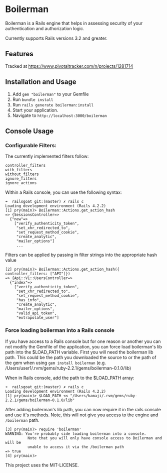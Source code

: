 # Boilerman

Boilerman is a Rails engine that helps in assessing security of your authentication
and authorization logic.

Currently supports Rails versions 3.2 and greater.

## Features

Tracked at https://www.pivotaltracker.com/n/projects/1281714

## Installation and Usage

1. Add `gem "boilerman"` to your Gemfile
1. Run `bundle install`
1. Run `rails generate boilerman:install`
1. Start your application.
1. Navigate to `http://localhost:3000/boilerman`

## Console Usage

### Configurable Filters:

The currently implemented filters follow:

~~~
controller_filters
with_filters
without_filters
ignore_filters
ignore_actions
~~~

Within a Rails console, you can use the following syntax:

~~~
➜  railsgoat git:(master) ✗ rails c
Loading development environment (Rails 4.2.2)
[1] pry(main)> Boilerman::Actions.get_action_hash
=> {SessionsController=>
  {"new"=>
    ["verify_authenticity_token",
     "set_xhr_redirected_to",
     "set_request_method_cookie",
     "create_analytic",
     "mailer_options"]
     ...
~~~

Filters can be applied by passing in filter strings into the appropriate
hash value

~~~
[2] pry(main)> Boilerman::Actions.get_action_hash({ controller_filters: ["API"]})
=> {Api::V1::UsersController=>
  {"index"=>
    ["verify_authenticity_token",
     "set_xhr_redirected_to",
     "set_request_method_cookie",
     "has_info",
     "create_analytic",
     "mailer_options",
     "valid_api_token",
     "extrapolate_user"]
~~~

### Force loading boilerman into a Rails console

If you have access to a Rails console but for one reason or another you
can not modify the Gemfile of the application, you can force load
boilerman's lib path into the $LOAD_PATH variable. First you will need
the boilerman lib path. This could be the path you downloaded the source
to or the path of the gem when using `gem install boilerman` (e.g.
/Users/user1/.rvm/gems/ruby-2.2.1/gems/boilerman-0.1.0/lib)

When in Rails console, add the path to the $LOAD_PATH array:

~~~
➜  railsgoat git:(master) ✗ rails c
Loading development environment (Rails 4.2.2)
[1] pry(main)> $LOAD_PATH << "/Users/kamaji/.rvm/gems/ruby-2.2.1/gems/boilerman-0.1.0/lib"
~~~

After adding boilerman's lib path, you can now require it in the rails
console and use it's methods. Note, this will not give you access to the
engine and `/boilerman` path.

~~~
[3] pry(main)> require 'boilerman'
WARNING: You're probably side loading boilerman into a console.
          Note that you will only have console access to Boilerman and will be
          unable to access it via the /boilerman path
=> true
[4] pry(main)>
~~~

This project uses the MIT-LICENSE.
